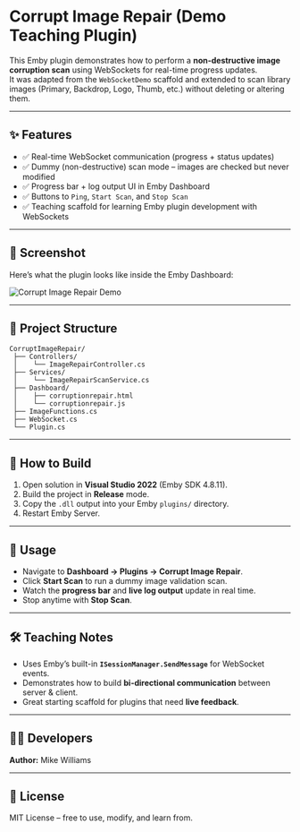# Corrupt Image Repair (Demo Teaching Plugin)

This Emby plugin demonstrates how to perform a **non-destructive image corruption scan** using WebSockets for real-time progress updates.  
It was adapted from the `WebSocketDemo` scaffold and extended to scan library images (Primary, Backdrop, Logo, Thumb, etc.) without deleting or altering them.

---

## ✨ Features
- ✅ Real-time WebSocket communication (progress + status updates)
- ✅ Dummy (non-destructive) scan mode – images are checked but never modified
- ✅ Progress bar + log output UI in Emby Dashboard
- ✅ Buttons to `Ping`, `Start Scan`, and `Stop Scan`
- ✅ Teaching scaffold for learning Emby plugin development with WebSockets

---

## 📸 Screenshot

Here’s what the plugin looks like inside the Emby Dashboard:

![Corrupt Image Repair Demo](DemoWebsocket-ImageRepair.jpeg)

---

## 📂 Project Structure
```
CorruptImageRepair/
 ├── Controllers/
 │    └── ImageRepairController.cs
 ├── Services/
 │    └── ImageRepairScanService.cs
 ├── Dashboard/
 │    ├── corruptionrepair.html
 │    └── corruptionrepair.js
 ├── ImageFunctions.cs
 ├── WebSocket.cs
 └── Plugin.cs
```

---

## 🚀 How to Build
1. Open solution in **Visual Studio 2022** (Emby SDK 4.8.11).
2. Build the project in **Release** mode.
3. Copy the `.dll` output into your Emby `plugins/` directory.
4. Restart Emby Server.

---

## 🧪 Usage
- Navigate to **Dashboard → Plugins → Corrupt Image Repair**.
- Click **Start Scan** to run a dummy image validation scan.
- Watch the **progress bar** and **live log output** update in real time.
- Stop anytime with **Stop Scan**.

---

## 🛠 Teaching Notes
- Uses Emby’s built-in **`ISessionManager.SendMessage`** for WebSocket events.
- Demonstrates how to build **bi-directional communication** between server & client.
- Great starting scaffold for plugins that need **live feedback**.

---

## 🧑‍💻 Developers
**Author:** Mike Williams  

---

## 📜 License
MIT License – free to use, modify, and learn from.
